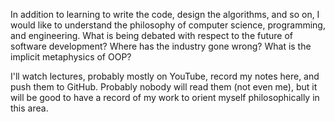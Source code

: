 In addition to learning to write the code, design the algorithms, and so on, I would like to understand the philosophy of computer science, programming, and engineering. What is being debated with respect to the future of software development? Where has the industry gone wrong? What is the implicit metaphysics of OOP?

I'll watch lectures, probably mostly on YouTube, record my notes here, and push them to GitHub. Probably nobody will read them (not even me), but it will be good to have a record of my work to orient myself philosophically in this area.